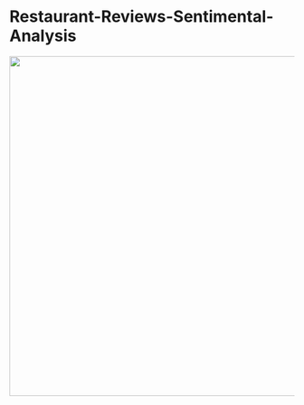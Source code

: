 # **Restaurant-Reviews-Sentimental-Analysis**

<img src="https://github.com/manthanpatel98/Restaurant-Review-Sentiment-Analysis/blob/master/README-Resources/Restaurant.jpg" width=600>



